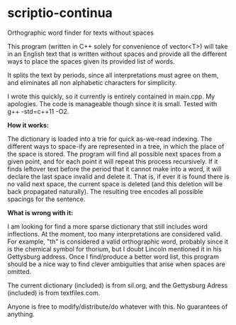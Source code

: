 # scriptio-continua
Orthographic word finder for texts without spaces

This program (written in C++ solely for convenience of vector\<T>) will take in an English text that is written without spaces and provide all the different ways to place the spaces given its provided list of words.

It splits the text by periods, since all interpretations must agree on them, and eliminates all non alphabetic characters for simplicity.

I wrote this quickly, so it currently is entirely contained in main.cpp. My apologies. The code is manageable though since it is small. Tested with g++ -std=c++11 -O2.

**How it works:**

The dictionary is loaded into a trie for quick as-we-read indexing. The different ways to space-ify are represented in a tree, in which the place of the space is stored. The program will find all possible next spaces from a given point, and for each point it will repeat this process recursively. If it finds leftover text before the period that it cannot make into a word, it will declare the last space invalid and delete it. That is, if ever it is found there is no valid next space, the current space is deleted (and this deletion will be back propagated naturally). The resulting tree encodes all possible spacings for the sentence.

**What is wrong with it:**

I am looking for find a more sparse dictionary that still includes word inflections. At the moment, too many interpretations are considered valid. For example, "th" is considered a valid orthographic word, probably since it is the chemical symbol for thorium, but I doubt Lincoln mentioned it in his Gettysburg address. Once I find/produce a better word list, this program should be a nice way to find clever ambiguities that arise when spaces are omitted.

The current dictionary (included) is from sil.org, and the Gettysburg Adress (included) is from textfiles.com.

Anyone is free to modify/distribute/do whatever with this. No guarantees of anything.
